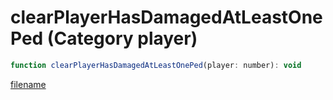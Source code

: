 # clearPlayerHasDamagedAtLeastOnePed (Category player)

```js
function clearPlayerHasDamagedAtLeastOnePed(player: number): void
```

[filename](clearPlayerHasDamagedAtLeastOnePed_m.md ':include')